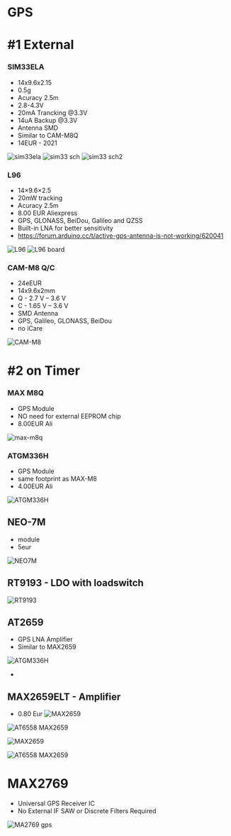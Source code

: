 # GPS
# #1 External
### SIM33ELA
- 14x9.6x2.15
- 0.5g
- Acuracy 2.5m
- 2.8-4.3V
- 20mA Trancking @3.3V
- 14uA Backup @3.3V
- Antenna SMD
- Similar to CAM-M8Q
- 14EUR - 2021

![sim33ela](https://user-images.githubusercontent.com/51158344/137916027-474b5422-38fb-4456-961f-10396157c853.JPG)
![sim33 sch](https://user-images.githubusercontent.com/51158344/138419999-65183f27-9668-4ec8-950d-526db0a5e6d1.JPG)
![sim33 sch2](https://user-images.githubusercontent.com/51158344/138420013-870b1c21-981b-46c4-920d-e1e039ae7edf.JPG)

### L96
- 14×9.6×2.5
- 20mW tracking
- Acuracy 2.5m
- 8.00 EUR Aliexpress
- GPS, GLONASS, BeiDou, Galileo and QZSS 
- Built-in LNA for better sensitivity 
- https://forum.arduino.cc/t/active-gps-antenna-is-not-working/620041

![L96](https://user-images.githubusercontent.com/51158344/149634546-8bd748f0-82f6-4e4c-9641-865eb0845785.PNG)
![L96 board](https://user-images.githubusercontent.com/51158344/149634602-32388d08-a926-4cc8-801b-91ae201e9ae0.PNG)

### CAM-M8 Q/C
- 24eEUR
- 14x9.6x2mm
- Q - 2.7 V – 3.6 V
- C - 1.65 V – 3.6 V
- SMD Antenna
- GPS, Galileo, GLONASS, BeiDou
- no iCare

![CAM-M8](https://user-images.githubusercontent.com/51158344/138409612-94f1a5ce-24ca-4498-b1ba-26d95639bb6c.JPG)

# #2 on Timer
### MAX M8Q
- GPS Module
- NO need for external EEPROM chip
- 8.00EUR Ali
 
![max-m8q](https://user-images.githubusercontent.com/51158344/137916210-21ed5eb8-864c-41fd-a550-f15e447ca24a.JPG)

### ATGM336H
- GPS Module
- same footprint as MAX-M8
- 4.00EUR Ali
 
![ATGM336H](https://user-images.githubusercontent.com/51158344/138034519-4984bc9c-f3f6-4be6-b0d3-c1f13d73af36.JPG)

## NEO-7M
- module
- 5eur 

![NEO7M](https://user-images.githubusercontent.com/51158344/138400514-3a82dfb9-b207-4987-85d8-9d5166c36129.JPG)

## RT9193 - LDO with loadswitch

![RT9193](https://user-images.githubusercontent.com/51158344/138400954-dc9b8b29-33b9-41eb-a0b5-8a2bf2fd1008.JPG)

## AT2659 
- GPS LNA Amplifier
- Similar to MAX2659

![ATGM336H](https://user-images.githubusercontent.com/51158344/167366777-f677d3a8-8a06-43ee-b311-722940f16458.PNG)

- 
## MAX2659ELT - Amplifier
- 0.80 Eur
![MAX2659](https://user-images.githubusercontent.com/51158344/138034729-88f1791f-ce43-4ffa-9191-df2d7859400a.JPG)

![AT6558 MAX2659](https://user-images.githubusercontent.com/51158344/138398950-6af3a6af-cdb8-4e70-bff7-b37c2414e89a.JPG)

![MAX2659](https://user-images.githubusercontent.com/51158344/138034729-88f1791f-ce43-4ffa-9191-df2d7859400a.JPG)

![AT6558 MAX2659](https://user-images.githubusercontent.com/51158344/138398950-6af3a6af-cdb8-4e70-bff7-b37c2414e89a.JPG)


# MAX2769
- Universal GPS Receiver IC
- No External IF SAW or Discrete Filters Required

![MA2769 gps](https://user-images.githubusercontent.com/51158344/167366211-fdd045ac-1295-4621-9812-2966289f7967.PNG)
